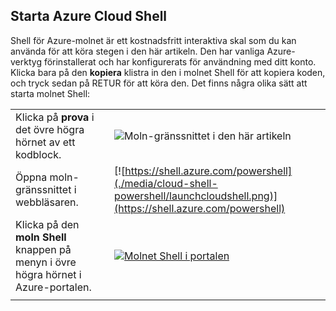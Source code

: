 
## <a name="launch-azure-cloud-shell"></a>Starta Azure Cloud Shell

Shell för Azure-molnet är ett kostnadsfritt interaktiva skal som du kan använda för att köra stegen i den här artikeln. Den har vanliga Azure-verktyg förinstallerat och har konfigurerats för användning med ditt konto. Klicka bara på den **kopiera** klistra in den i molnet Shell för att kopiera koden, och tryck sedan på RETUR för att köra den. Det finns några olika sätt att starta molnet Shell:

|  |   |
|-----------------------------------------------|---|
| Klicka på **prova** i det övre högra hörnet av ett kodblock. | ![Moln-gränssnittet i den här artikeln](./media/cloud-shell-powershell/cloud-shell-powershell-try-it.png) |
| Öppna moln-gränssnittet i webbläsaren. | [![https://shell.azure.com/powershell](./media/cloud-shell-powershell/launchcloudshell.png)](https://shell.azure.com/powershell) |
| Klicka på den **moln Shell** knappen på menyn i övre högra hörnet i Azure-portalen. | [![Molnet Shell i portalen](./media/cloud-shell-try-it/cloud-shell-menu.png)](https://portal.azure.com) |
|  |  |

